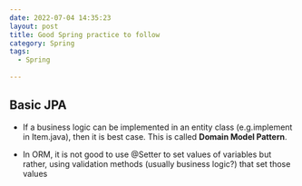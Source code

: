```yaml
---
date: 2022-07-04 14:35:23
layout: post
title: Good Spring practice to follow
category: Spring
tags:
  - Spring
  
---
```


## Basic JPA 
 * If a business logic can be implemented in an entity class 
(e.g.implement in Item.java), then it is best case. This is 
called **Domain Model Pattern**.

 * In ORM, it is not good to use @Setter to set values of variables
but rather, using validation methods (usually business logic?) 
that set those values



